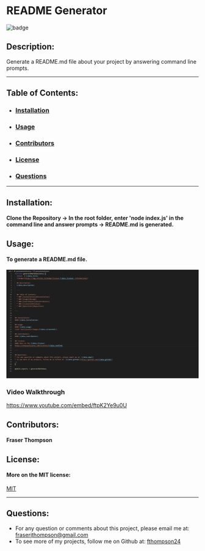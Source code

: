 # README Generator
  ![badge](https://img.shields.io/badge/license-MIT-informational)

  ## Description:
  Generate a README.md file about your project by answering command line prompts.

  ---

  ## Table of Contents:
  * ### [Installation](#installation)
  * ### [Usage](#usage)
  * ### [Contributors](#contributors)
  * ### [License](#license)
  * ### [Questions](#questions)

---

  
## Installation:
#### Clone the Repository -> In the root folder, enter 'node index.js' in the command line and answer prompts -> README.md is generated.

## Usage:
#### To generate a README.md file.
![alt text](assets/images/screenshot.PNG)

### Video Walkthrough
https://www.youtube.com/embed/ftpK2Ye9u0U

## Contributors:
#### Fraser Thompson

## License:
#### More on the MIT license:
[MIT](https://opensource.org/licenses/MIT)

---

## Questions:
* For any question or comments about this project, please email me at: fraserjthompson@gmail.com
* To see more of my projects, follow me on Github at: [fthompson24](http://github.com/fthompson24)
